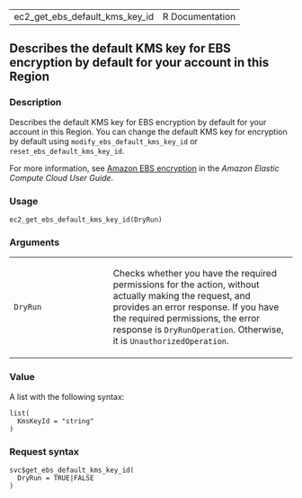 <table style="width: 100%;">
<tbody>
<tr class="odd">
<td>ec2_get_ebs_default_kms_key_id</td>
<td style="text-align: right;">R Documentation</td>
</tr>
</tbody>
</table>

## Describes the default KMS key for EBS encryption by default for your account in this Region

### Description

Describes the default KMS key for EBS encryption by default for your
account in this Region. You can change the default KMS key for
encryption by default using `modify_ebs_default_kms_key_id` or
`reset_ebs_default_kms_key_id`.

For more information, see [Amazon EBS
encryption](https://docs.aws.amazon.com/AWSEC2/latest/UserGuide/EBSEncryption.html)
in the *Amazon Elastic Compute Cloud User Guide*.

### Usage

    ec2_get_ebs_default_kms_key_id(DryRun)

### Arguments

<table>
<colgroup>
<col style="width: 35%" />
<col style="width: 65%" />
</colgroup>
<tbody>
<tr class="odd">
<td><code
id="ec2_get_ebs_default_kms_key_id_:_DryRun">DryRun</code></td>
<td><p>Checks whether you have the required permissions for the action,
without actually making the request, and provides an error response. If
you have the required permissions, the error response is
<code>DryRunOperation</code>. Otherwise, it is
<code>UnauthorizedOperation</code>.</p></td>
</tr>
</tbody>
</table>

### Value

A list with the following syntax:

    list(
      KmsKeyId = "string"
    )

### Request syntax

    svc$get_ebs_default_kms_key_id(
      DryRun = TRUE|FALSE
    )

